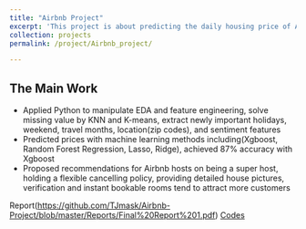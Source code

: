 ```yaml
---
title: "Airbnb Project"
excerpt: 'This project is about predicting the daily housing price of Airbnb in Boston Area'
collection: projects
permalink: /project/Airbnb_project/

---
```


The Main Work
------
* Applied Python to manipulate EDA and feature engineering, solve missing value by KNN and K-means, extract newly important holidays, weekend, travel months, location(zip codes), and sentiment features
* Predicted prices with machine learning methods including(Xgboost, Random Forest Regression, Lasso, Ridge), achieved 87% accuracy with Xgboost
* Proposed recommendations for Airbnb hosts on being a super host, holding a flexible cancelling policy, providing detailed house pictures, verification and instant bookable rooms tend to attract more customers

Report(https://github.com/TJmask/Airbnb-Project/blob/master/Reports/Final%20Report%201.pdf)
[Codes](https://github.com/TJmask/Airbnb-Project/tree/master/Codes)
